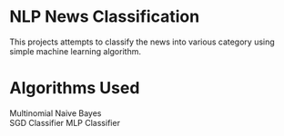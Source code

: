 # NLP News Classification


This projects attempts to classify the news into various category using simple machine learning algorithm.


# Algorithms Used
Multinomial Naive Bayes<br/>
SGD Classifier
MLP Classifier
